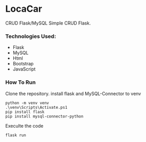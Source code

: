 # LocaCar
 CRUD Flask/MySQL
Simple CRUD Flask.

### Technologies Used:

- Flask
- MySQL
- Html
- Bootstrap
- JavaScript

### How To Run

Clone the repository.
install flask and MySQL-Connector to venv
```
python -m venv venv
.\venv\Scripts\Activate.ps1
pip install flask
pip install mysql-connector-python
```
Execulte the code 
```
flask run
```

